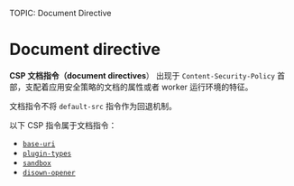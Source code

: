 TOPIC: Document Directive

# Document directive

**CSP 文档指令（document directives**） 出现于 `Content-Security-Policy` 首部，支配着应用安全策略的文档的属性或者
worker 运行环境的特征。

文档指令不将 `default-src` 指令作为回退机制。

以下 CSP 指令属于文档指令：

- [`base-uri`](https://developer.mozilla.org/en-US/docs/Web/HTTP/Headers/Content-Security-Policy/base-uri)
- [`plugin-types`](https://developer.mozilla.org/en-US/docs/Web/HTTP/Headers/Content-Security-Policy/plugin-types)
- [`sandbox`](https://developer.mozilla.org/en-US/docs/Web/HTTP/Headers/Content-Security-Policy/sandbox)
- [`disown-opener`](https://developer.mozilla.org/en-US/docs/Web/HTTP/Headers/Content-Security-Policy/disown-opener)
